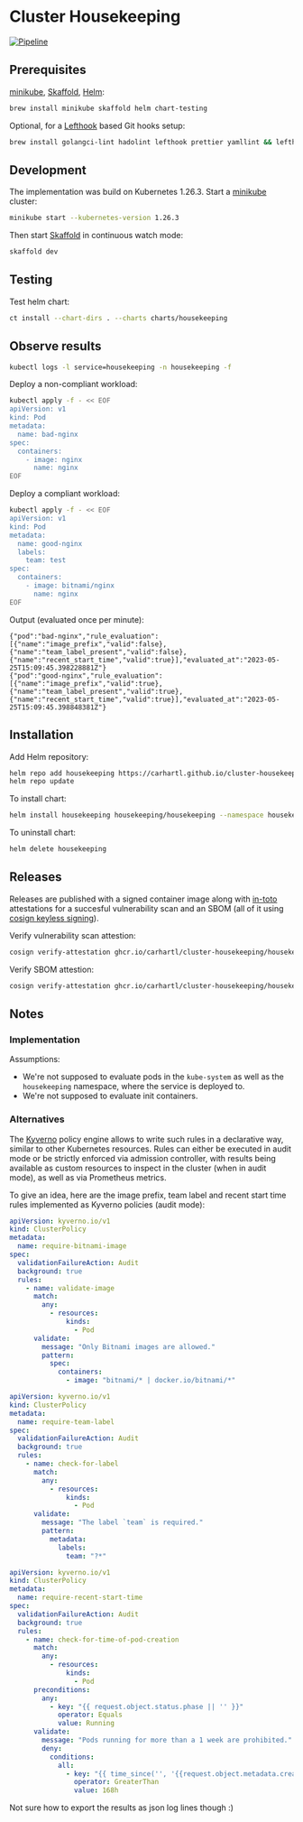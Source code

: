 # Cluster Housekeeping

[![Pipeline](https://github.com/carhartl/cluster-housekeeping/actions/workflows/ci.yml/badge.svg)](https://github.com/carhartl/cluster-housekeeping/actions/workflows/ci.yml)

## Prerequisites

[minikube](https://minikube.sigs.k8s.io/docs/), [Skaffold](https://skaffold.dev/docs/), [Helm](https://helm.sh/docs/):

```bash
brew install minikube skaffold helm chart-testing
```

Optional, for a [Lefthook](https://github.com/evilmartians/lefthook) based Git hooks setup:

```bash
brew install golangci-lint hadolint lefthook prettier yamllint && lefthook install
```

## Development

The implementation was build on Kubernetes 1.26.3. Start a [minikube](https://minikube.sigs.k8s.io/docs/) cluster:

```bash
minikube start --kubernetes-version 1.26.3
```

Then start [Skaffold](https://skaffold.dev/docs/) in continuous watch mode:

```bash
skaffold dev
```

## Testing

Test helm chart:

```bash
ct install --chart-dirs . --charts charts/housekeeping
```

## Observe results

```bash
kubectl logs -l service=housekeeping -n housekeeping -f
```

Deploy a non-compliant workload:

```bash
kubectl apply -f - << EOF
apiVersion: v1
kind: Pod
metadata:
  name: bad-nginx
spec:
  containers:
    - image: nginx
      name: nginx
EOF
```

Deploy a compliant workload:

```bash
kubectl apply -f - << EOF
apiVersion: v1
kind: Pod
metadata:
  name: good-nginx
  labels:
    team: test
spec:
  containers:
    - image: bitnami/nginx
      name: nginx
EOF
```

Output (evaluated once per minute):

```
{"pod":"bad-nginx","rule_evaluation":[{"name":"image_prefix","valid":false},{"name":"team_label_present","valid":false},{"name":"recent_start_time","valid":true}],"evaluated_at":"2023-05-25T15:09:45.398228881Z"}
{"pod":"good-nginx","rule_evaluation":[{"name":"image_prefix","valid":true},{"name":"team_label_present","valid":true},{"name":"recent_start_time","valid":true}],"evaluated_at":"2023-05-25T15:09:45.398848381Z"}
```

## Installation

Add Helm repository:

```bash
helm repo add housekeeping https://carhartl.github.io/cluster-housekeeping/
helm repo update
```

To install chart:

```bash
helm install housekeeping housekeeping/housekeeping --namespace housekeeping --create-namespace
```

To uninstall chart:

```bash
helm delete housekeeping
```

## Releases

Releases are published with a signed container image along with [in-toto](https://in-toto.io) attestations for a succesful vulnerability scan and an SBOM (all of it using [cosign keyless signing](https://docs.sigstore.dev/cosign/overview/#keyless-signing-of-a-container)).

Verify vulnerability scan attestion:

```bash
cosign verify-attestation ghcr.io/carhartl/cluster-housekeeping/housekeeping:af82115d5e3d54039de0d1d086aaec0e452e7969 --certificate-oidc-issuer=https://token.actions.githubusercontent.com --certificate-identity-regexp=carhartl --type vuln
```

Verify SBOM attestion:

```bash
cosign verify-attestation ghcr.io/carhartl/cluster-housekeeping/housekeeping:af82115d5e3d54039de0d1d086aaec0e452e7969 --certificate-oidc-issuer=https://token.actions.githubusercontent.com --certificate-identity-regexp=carhartl --type spdxjson
```

## Notes

### Implementation

Assumptions:

- We're not supposed to evaluate pods in the `kube-system` as well as the `housekeeping` namespace, where the service is deployed to.
- We're not supposed to evaluate init containers.

### Alternatives

The [Kyverno](https://kyverno.io/) policy engine allows to write such rules in a declarative way, similar to other Kubernetes resources. Rules can either be executed in audit mode or be strictly enforced via admission controller, with results being available as custom resources to inspect in the cluster (when in audit mode), as well as via Prometheus metrics.

To give an idea, here are the image prefix, team label and recent start time rules implemented as Kyverno policies (audit mode):

```yaml
apiVersion: kyverno.io/v1
kind: ClusterPolicy
metadata:
  name: require-bitnami-image
spec:
  validationFailureAction: Audit
  background: true
  rules:
    - name: validate-image
      match:
        any:
          - resources:
              kinds:
                - Pod
      validate:
        message: "Only Bitnami images are allowed."
        pattern:
          spec:
            containers:
              - image: "bitnami/* | docker.io/bitnami/*"
```

```yaml
apiVersion: kyverno.io/v1
kind: ClusterPolicy
metadata:
  name: require-team-label
spec:
  validationFailureAction: Audit
  background: true
  rules:
    - name: check-for-label
      match:
        any:
          - resources:
              kinds:
                - Pod
      validate:
        message: "The label `team` is required."
        pattern:
          metadata:
            labels:
              team: "?*"
```

```yaml
apiVersion: kyverno.io/v1
kind: ClusterPolicy
metadata:
  name: require-recent-start-time
spec:
  validationFailureAction: Audit
  background: true
  rules:
    - name: check-for-time-of-pod-creation
      match:
        any:
          - resources:
              kinds:
                - Pod
      preconditions:
        any:
          - key: "{{ request.object.status.phase || '' }}"
            operator: Equals
            value: Running
      validate:
        message: "Pods running for more than a 1 week are prohibited."
        deny:
          conditions:
            all:
              - key: "{{ time_since('', '{{request.object.metadata.creationTimestamp}}', '') }}"
                operator: GreaterThan
                value: 168h
```

Not sure how to export the results as json log lines though :)
